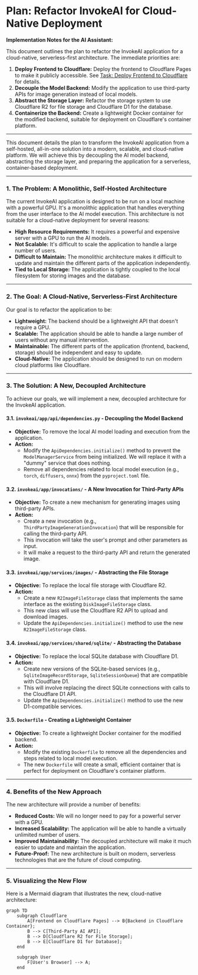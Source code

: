 # Plan: Refactor InvokeAI for Cloud-Native Deployment

**Implementation Notes for the AI Assistant:**

This document outlines the plan to refactor the InvokeAI application for a cloud-native, serverless-first architecture. The immediate priorities are:

1.  **Deploy Frontend to Cloudflare:** Deploy the frontend to Cloudflare Pages to make it publicly accessible. See [Task: Deploy Frontend to Cloudflare](plans/00-deploy-frontend-to-cloudflare.md) for details.
2.  **Decouple the Model Backend:** Modify the application to use third-party APIs for image generation instead of local models.
3.  **Abstract the Storage Layer:** Refactor the storage system to use Cloudflare R2 for file storage and Cloudflare D1 for the database.
4.  **Containerize the Backend:** Create a lightweight Docker container for the modified backend, suitable for deployment on Cloudflare's container platform.
</content>

---

This document details the plan to transform the InvokeAI application from a self-hosted, all-in-one solution into a modern, scalable, and cloud-native platform. We will achieve this by decoupling the AI model backend, abstracting the storage layer, and preparing the application for a serverless, container-based deployment.

---

### **1. The Problem: A Monolithic, Self-Hosted Architecture**

The current InvokeAI application is designed to be run on a local machine with a powerful GPU. It's a monolithic application that handles everything from the user interface to the AI model execution. This architecture is not suitable for a cloud-native deployment for several reasons:

*   **High Resource Requirements:** It requires a powerful and expensive server with a GPU to run the AI models.
*   **Not Scalable:** It's difficult to scale the application to handle a large number of users.
*   **Difficult to Maintain:** The monolithic architecture makes it difficult to update and maintain the different parts of the application independently.
*   **Tied to Local Storage:** The application is tightly coupled to the local filesystem for storing images and the database.

---

### **2. The Goal: A Cloud-Native, Serverless-First Architecture**

Our goal is to refactor the application to be:

*   **Lightweight:** The backend should be a lightweight API that doesn't require a GPU.
*   **Scalable:** The application should be able to handle a large number of users without any manual intervention.
*   **Maintainable:** The different parts of the application (frontend, backend, storage) should be independent and easy to update.
*   **Cloud-Native:** The application should be designed to run on modern cloud platforms like Cloudflare.

---

### **3. The Solution: A New, Decoupled Architecture**

To achieve our goals, we will implement a new, decoupled architecture for the InvokeAI application.

#### **3.1. `invokeai/app/api/dependencies.py` - Decoupling the Model Backend**

*   **Objective:** To remove the local AI model loading and execution from the application.
*   **Action:**
    *   Modify the `ApiDependencies.initialize()` method to prevent the `ModelManagerService` from being initialized. We will replace it with a "dummy" service that does nothing.
    *   Remove all dependencies related to local model execution (e.g., `torch`, `diffusers`, `onnx`) from the `pyproject.toml` file.

#### **3.2. `invokeai/app/invocations/` - A New Invocation for Third-Party APIs**

*   **Objective:** To create a new mechanism for generating images using third-party APIs.
*   **Action:**
    *   Create a new invocation (e.g., `ThirdPartyImageGenerationInvocation`) that will be responsible for calling the third-party API.
    *   This invocation will take the user's prompt and other parameters as input.
    *   It will make a request to the third-party API and return the generated image.

#### **3.3. `invokeai/app/services/images/` - Abstracting the File Storage**

*   **Objective:** To replace the local file storage with Cloudflare R2.
*   **Action:**
    *   Create a new `R2ImageFileStorage` class that implements the same interface as the existing `DiskImageFileStorage` class.
    *   This new class will use the Cloudflare R2 API to upload and download images.
    *   Update the `ApiDependencies.initialize()` method to use the new `R2ImageFileStorage` class.

#### **3.4. `invokeai/app/services/shared/sqlite/` - Abstracting the Database**

*   **Objective:** To replace the local SQLite database with Cloudflare D1.
*   **Action:**
    *   Create new versions of the SQLite-based services (e.g., `SqliteImageRecordStorage`, `SqliteSessionQueue`) that are compatible with Cloudflare D1.
    *   This will involve replacing the direct SQLite connections with calls to the Cloudflare D1 API.
    *   Update the `ApiDependencies.initialize()` method to use the new D1-compatible services.

#### **3.5. `Dockerfile` - Creating a Lightweight Container**

*   **Objective:** To create a lightweight Docker container for the modified backend.
*   **Action:**
    *   Modify the existing `Dockerfile` to remove all the dependencies and steps related to local model execution.
    *   The new `Dockerfile` will create a small, efficient container that is perfect for deployment on Cloudflare's container platform.

---

### **4. Benefits of the New Approach**

The new architecture will provide a number of benefits:

*   **Reduced Costs:** We will no longer need to pay for a powerful server with a GPU.
*   **Increased Scalability:** The application will be able to handle a virtually unlimited number of users.
*   **Improved Maintainability:** The decoupled architecture will make it much easier to update and maintain the application.
*   **Future-Proof:** The new architecture is built on modern, serverless technologies that are the future of cloud computing.

---

### **5. Visualizing the New Flow**

Here is a Mermaid diagram that illustrates the new, cloud-native architecture:

```mermaid
graph TD
    subgraph Cloudflare
        A[Frontend on Cloudflare Pages] --> B{Backend in Cloudflare Container};
        B --> C[Third-Party AI API];
        B --> D[Cloudflare R2 for File Storage];
        B --> E[Cloudflare D1 for Database];
    end

    subgraph User
        F[User's Browser] --> A;
    end
